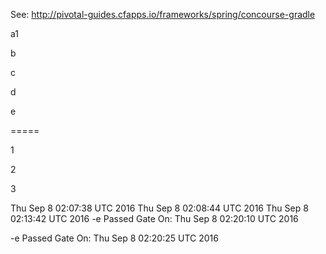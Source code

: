See: http://pivotal-guides.cfapps.io/frameworks/spring/concourse-gradle

a1

b

c

d

e

=====

1

2

3

Thu Sep  8 02:07:38 UTC 2016
Thu Sep  8 02:08:44 UTC 2016
Thu Sep  8 02:13:42 UTC 2016
-e Passed Gate On: Thu Sep  8 02:20:10 UTC 2016

-e Passed Gate On: Thu Sep  8 02:20:25 UTC 2016

